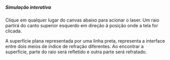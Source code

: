 ##### Simulação interativa

Clique em qualquer lugar do canvas abaixo para acionar o laser. Um raio partirá do canto superior esquerdo em direção à posição onde a tela for clicada.

A superfície plana representada por uma linha preta, representa a interface entre dois meios de índice de refração diferentes. Ao encontrar a superfície, parte do raio será refletido e outra parte será refratado.
